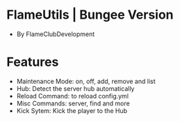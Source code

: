# FlameUtils | Bungee Version
* By FlameClubDevelopment

# Features
* Maintenance Mode: on, off, add, remove and list
* Hub: Detect the server hub automatically
* Reload Command: to reload config.yml 
* Misc Commands: server, find and more
* Kick Sytem: Kick the player to the Hub
